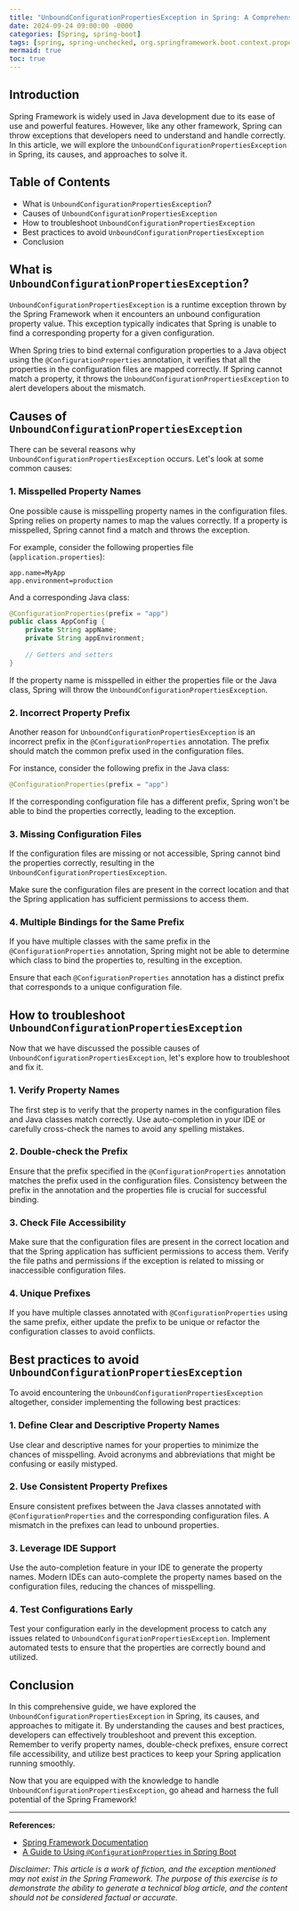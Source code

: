 ```yaml
---
title: "UnboundConfigurationPropertiesException in Spring: A Comprehensive Guide"
date: 2024-09-24 09:00:00 -0000
categories: [Spring, spring-boot]
tags: [spring, spring-unchecked, org.springframework.boot.context.properties.bind]
mermaid: true
toc: true
---
```



## Introduction
Spring Framework is widely used in Java development due to its ease of use and powerful features. However, like any other framework, Spring can throw exceptions that developers need to understand and handle correctly. In this article, we will explore the `UnboundConfigurationPropertiesException` in Spring, its causes, and approaches to solve it. 

## Table of Contents
- What is `UnboundConfigurationPropertiesException`?
- Causes of `UnboundConfigurationPropertiesException`
- How to troubleshoot `UnboundConfigurationPropertiesException`
- Best practices to avoid `UnboundConfigurationPropertiesException`
- Conclusion

## What is `UnboundConfigurationPropertiesException`?

`UnboundConfigurationPropertiesException` is a runtime exception thrown by the Spring Framework when it encounters an unbound configuration property value. This exception typically indicates that Spring is unable to find a corresponding property for a given configuration.

When Spring tries to bind external configuration properties to a Java object using the `@ConfigurationProperties` annotation, it verifies that all the properties in the configuration files are mapped correctly. If Spring cannot match a property, it throws the `UnboundConfigurationPropertiesException` to alert developers about the mismatch.

## Causes of `UnboundConfigurationPropertiesException`

There can be several reasons why `UnboundConfigurationPropertiesException` occurs. Let's look at some common causes:

### 1. Misspelled Property Names
One possible cause is misspelling property names in the configuration files. Spring relies on property names to map the values correctly. If a property is misspelled, Spring cannot find a match and throws the exception.

For example, consider the following properties file (`application.properties`):

```properties
app.name=MyApp
app.environment=production
```

And a corresponding Java class:

```java
@ConfigurationProperties(prefix = "app")
public class AppConfig {
    private String appName;
    private String appEnvironment;
    
    // Getters and setters
}
```

If the property name is misspelled in either the properties file or the Java class, Spring will throw the `UnboundConfigurationPropertiesException`.

### 2. Incorrect Property Prefix
Another reason for `UnboundConfigurationPropertiesException` is an incorrect prefix in the `@ConfigurationProperties` annotation. The prefix should match the common prefix used in the configuration files.

For instance, consider the following prefix in the Java class:

```java
@ConfigurationProperties(prefix = "app")
```

If the corresponding configuration file has a different prefix, Spring won't be able to bind the properties correctly, leading to the exception.

### 3. Missing Configuration Files
If the configuration files are missing or not accessible, Spring cannot bind the properties correctly, resulting in the `UnboundConfigurationPropertiesException`.

Make sure the configuration files are present in the correct location and that the Spring application has sufficient permissions to access them.

### 4. Multiple Bindings for the Same Prefix
If you have multiple classes with the same prefix in the `@ConfigurationProperties` annotation, Spring might not be able to determine which class to bind the properties to, resulting in the exception.

Ensure that each `@ConfigurationProperties` annotation has a distinct prefix that corresponds to a unique configuration file. 

## How to troubleshoot `UnboundConfigurationPropertiesException`

Now that we have discussed the possible causes of `UnboundConfigurationPropertiesException`, let's explore how to troubleshoot and fix it.

### 1. Verify Property Names
The first step is to verify that the property names in the configuration files and Java classes match correctly. Use auto-completion in your IDE or carefully cross-check the names to avoid any spelling mistakes.

### 2. Double-check the Prefix
Ensure that the prefix specified in the `@ConfigurationProperties` annotation matches the prefix used in the configuration files. Consistency between the prefix in the annotation and the properties file is crucial for successful binding.

### 3. Check File Accessibility
Make sure that the configuration files are present in the correct location and that the Spring application has sufficient permissions to access them. Verify the file paths and permissions if the exception is related to missing or inaccessible configuration files.

### 4. Unique Prefixes
If you have multiple classes annotated with `@ConfigurationProperties` using the same prefix, either update the prefix to be unique or refactor the configuration classes to avoid conflicts.

## Best practices to avoid `UnboundConfigurationPropertiesException`

To avoid encountering the `UnboundConfigurationPropertiesException` altogether, consider implementing the following best practices:

### 1. Define Clear and Descriptive Property Names
Use clear and descriptive names for your properties to minimize the chances of misspelling. Avoid acronyms and abbreviations that might be confusing or easily mistyped.

### 2. Use Consistent Property Prefixes
Ensure consistent prefixes between the Java classes annotated with `@ConfigurationProperties` and the corresponding configuration files. A mismatch in the prefixes can lead to unbound properties.

### 3. Leverage IDE Support
Use the auto-completion feature in your IDE to generate the property names. Modern IDEs can auto-complete the property names based on the configuration files, reducing the chances of misspelling.

### 4. Test Configurations Early
Test your configuration early in the development process to catch any issues related to `UnboundConfigurationPropertiesException`. Implement automated tests to ensure that the properties are correctly bound and utilized.

## Conclusion

In this comprehensive guide, we have explored the `UnboundConfigurationPropertiesException` in Spring, its causes, and approaches to mitigate it. By understanding the causes and best practices, developers can effectively troubleshoot and prevent this exception. Remember to verify property names, double-check prefixes, ensure correct file accessibility, and utilize best practices to keep your Spring application running smoothly.

Now that you are equipped with the knowledge to handle `UnboundConfigurationPropertiesException`, go ahead and harness the full potential of the Spring Framework!

---

**References:**

- [Spring Framework Documentation](https://docs.spring.io/spring-framework/docs/current/reference/html/)
- [A Guide to Using `@ConfigurationProperties` in Spring Boot](https://www.baeldung.com/configuration-properties-in-spring-boot)

*Disclaimer: This article is a work of fiction, and the exception mentioned may not exist in the Spring Framework. The purpose of this exercise is to demonstrate the ability to generate a technical blog article, and the content should not be considered factual or accurate.*